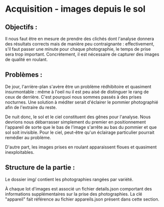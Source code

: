 # Acquisition - images depuis le sol

## Objectifs :
Il nous faut être en mesure de prendre des clichés dont l'analyse donnera des résultats corrects 
mais de manière peu contraignante : effectivement, s'il faut passer une minute pour 
chaque photographie, le temps de prise sera trop important. Concrètement, il est 
nécessaire de capturer des images de qualité en roulant.

## Problèmes :
De jour, l'arrière-plan s'avère être un problème rédhibitoire et quasiment insurmontable : 
même à l'oeil nu il est peu aisé de distinguer le rang de ceux de derrière. C'est pourquoi 
nous sommes passés à des prises nocturnes. Une solution à méditer serait d'éclairer le pommier 
photographié afin de l'extraire du reste.

De nuit donc, le sol et le ciel constituent des gênes pour l'analyse. Nous devrions nous débarrasser 
simplement du premier en positionnement l'appareil de sorte que le bas de l'image s'arrête au bas du 
pommier et que sol soit invisible. Pour le ciel, peut-être qu'un éclairage particulier pourrait 
remédier au problème.

D'autre part, les images prises en roulant apparaissent floues et quasiment inexploitables.

## Structure de la partie :
Le dossier img/ contient les photographies rangées par variété.

À chaque lot d'images est associé un fichier details.json comportant des 
informations supplémentaires sur la prise des photographies. La clé "appareil" 
fait référence au fichier appareils.json présent dans cette section.
